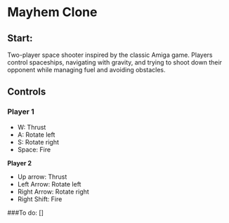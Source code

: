 # Mayhem Clone

## Start:
Two-player space shooter inspired by the classic Amiga game. Players control spaceships, navigating with gravity, and trying to 
shoot down their opponent while managing fuel and avoiding obstacles.

## Controls
### **Player 1**
   - W: Thrust
   - A: Rotate left
   - S: Rotate right
   - Space: Fire

   **Player 2**
   - Up arrow: Thrust
   - Left Arrow: Rotate left
   - Right Arrow: Rotate right
   - Right Shift: Fire


###To do:
[]